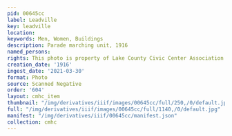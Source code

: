 ```yaml
---
pid: 00645cc
label: Leadville
key: leadville
location: 
keywords: Men, Women, Buildings
description: Parade marching unit, 1916
named_persons: 
rights: This photo is property of Lake County Civic Center Association.
creation_date: '1916'
ingest_date: '2021-03-30'
format: Photo
source: Scanned Negative
order: '604'
layout: cmhc_item
thumbnail: "/img/derivatives/iiif/images/00645cc/full/250,/0/default.jpg"
full: "/img/derivatives/iiif/images/00645cc/full/1140,/0/default.jpg"
manifest: "/img/derivatives/iiif/00645cc/manifest.json"
collection: cmhc
---
```

